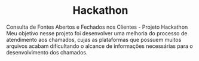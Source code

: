 <h1 align="center"> Hackathon </h1>
<bold>Consulta de Fontes Abertos e Fechados nos Clientes - Projeto Hackathon</bold> 
<br>
Meu objetivo nesse projeto foi desenvolver uma melhoria do processo de atendimento aos chamados, cujas as plataformas que possuem muitos arquivos acabam dificultando o alcance de informações necessárias para o desenvolvimento dos chamados. 
